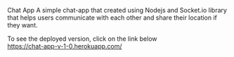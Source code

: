 Chat App
A simple chat-app that created using Nodejs and Socket.io library that helps users communicate with each other and share their location if they want.

To see the deployed version, click on the link below <br/>
https://chat-app-v-1-0.herokuapp.com/
